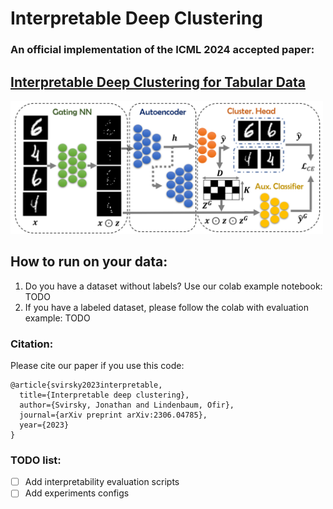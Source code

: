 

# Interpretable Deep Clustering
### An official implementation of the ICML 2024 accepted paper: 
## [Interpretable Deep Clustering for Tabular Data](https://arxiv.org/abs/2306.04785)

<img src="img/img.png" width="500">




## How to run on your data:

1. Do you have a dataset without labels? Use our colab example notebook: TODO
2. If you have a labeled dataset, please follow the colab with evaluation example: TODO


### Citation:
Please cite our paper if you use this code:


```
@article{svirsky2023interpretable,
  title={Interpretable deep clustering},
  author={Svirsky, Jonathan and Lindenbaum, Ofir},
  journal={arXiv preprint arXiv:2306.04785},
  year={2023}
}
```



### TODO list:
- [ ] Add interpretability evaluation  scripts
- [ ] Add experiments configs
